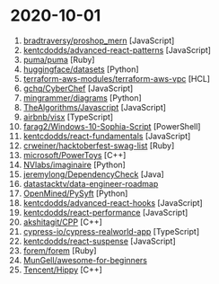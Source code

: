 # 2020-10-01

1. [bradtraversy/proshop_mern](https://github.com/bradtraversy/proshop_mern "Shopping cart built with MERN & Redux") [JavaScript]
2. [kentcdodds/advanced-react-patterns](https://github.com/kentcdodds/advanced-react-patterns "This is the latest advanced react patterns workshop") [JavaScript]
3. [puma/puma](https://github.com/puma/puma "A Ruby/Rack web server built for concurrency") [Ruby]
4. [huggingface/datasets](https://github.com/huggingface/datasets "🤗 Fast, efficient, open-access datasets and evaluation metrics for Natural Language Processing and more in PyTorch, TensorFlow, NumPy and Pandas") [Python]
5. [terraform-aws-modules/terraform-aws-vpc](https://github.com/terraform-aws-modules/terraform-aws-vpc "Terraform module which creates VPC resources on AWS") [HCL]
6. [gchq/CyberChef](https://github.com/gchq/CyberChef "The Cyber Swiss Army Knife - a web app for encryption, encoding, compression and data analysis") [JavaScript]
7. [mingrammer/diagrams](https://github.com/mingrammer/diagrams "🎨 Diagram as Code for prototyping cloud system architectures") [Python]
8. [TheAlgorithms/Javascript](https://github.com/TheAlgorithms/Javascript "A repository for All algorithms implemented in Javascript (for educational purposes only)") [JavaScript]
9. [airbnb/visx](https://github.com/airbnb/visx "🐯 visx | visualization components") [TypeScript]
10. [farag2/Windows-10-Sophia-Script](https://github.com/farag2/Windows-10-Sophia-Script "Script to setup Windows 10 LTSC/1903/1909/2004/2009") [PowerShell]
11. [kentcdodds/react-fundamentals](https://github.com/kentcdodds/react-fundamentals "Material for my React Fundamentals Workshop") [JavaScript]
12. [crweiner/hacktoberfest-swag-list](https://github.com/crweiner/hacktoberfest-swag-list "Multiple companies give out swag for Hacktoberfest, and this repo tries to list them all.") [Ruby]
13. [microsoft/PowerToys](https://github.com/microsoft/PowerToys "Windows system utilities to maximize productivity") [C++]
14. [NVlabs/imaginaire](https://github.com/NVlabs/imaginaire "NVIDIA PyTorch GAN library with distributed and mixed precision support") [Python]
15. [jeremylong/DependencyCheck](https://github.com/jeremylong/DependencyCheck "OWASP dependency-check is a software composition analysis utility that detects publicly disclosed vulnerabilities in application dependencies.") [Java]
16. [datastacktv/data-engineer-roadmap](https://github.com/datastacktv/data-engineer-roadmap "Roadmap to becoming a data engineer in 2020") 
17. [OpenMined/PySyft](https://github.com/OpenMined/PySyft "A library for answering questions using data you cannot see") [Python]
18. [kentcdodds/advanced-react-hooks](https://github.com/kentcdodds/advanced-react-hooks "Learn Advanced React Hooks workshop") [JavaScript]
19. [kentcdodds/react-performance](https://github.com/kentcdodds/react-performance "Let's make our apps fast ⚡") [JavaScript]
20. [akshitagit/CPP](https://github.com/akshitagit/CPP "Repository for C++/C codes and algos.Star the repo too.") [C++]
21. [cypress-io/cypress-realworld-app](https://github.com/cypress-io/cypress-realworld-app "A payment application to demonstrate real-world usage of Cypress testing methods, patterns, and workflows.") [TypeScript]
22. [kentcdodds/react-suspense](https://github.com/kentcdodds/react-suspense "React Suspense workshop") [JavaScript]
23. [forem/forem](https://github.com/forem/forem "For empowering community 🌱") [Ruby]
24. [MunGell/awesome-for-beginners](https://github.com/MunGell/awesome-for-beginners "A list of awesome beginners-friendly projects.") 
25. [Tencent/Hippy](https://github.com/Tencent/Hippy "A cross platform framework designed for Web developer. Introduction video - https://v.qq.com/x/page/i3038urj2mt.html") [C++]
